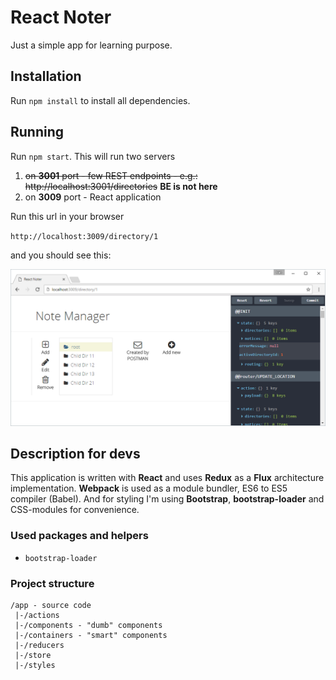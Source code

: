 # React Noter

Just a simple app for learning purpose.

## Installation
Run `npm install` to install all dependencies.

## Running
Run `npm start`. This will run two servers

1. ~~on **3001** port - few REST endpoints - e.g.: http://localhost:3001/directories~~
**BE is not here**
2. on **3009** port - React application

Run this url in your browser

`http://localhost:3009/directory/1`

and you should see this:

![noter](readme/react.png)


## Description for devs
This application is written with **React** and uses **Redux** as a **Flux** architecture implementation.
**Webpack** is used as a module bundler, ES6 to ES5 compiler (Babel).
And for styling I'm using **Bootstrap**, **bootstrap-loader** and CSS-modules for convenience.


### Used packages and helpers
* `bootstrap-loader`

### Project structure
```
/app - source code
 |-/actions
 |-/components - "dumb" components
 |-/containers - "smart" components
 |-/reducers
 |-/store
 |-/styles
```

